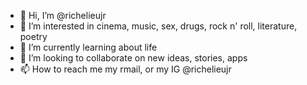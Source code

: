 - 👋 Hi, I’m @richelieujr
- 👀 I’m interested in cinema, music, sex, drugs, rock n' roll, literature, poetry
- 🌱 I’m currently learning about life
- 💞️ I’m looking to collaborate on new ideas, stories, apps
- 📫 How to reach me my rmail, or my IG @richelieujr

<!---
richelieujr/richelieujr is a ✨ special ✨ repository because its `README.md` (this file) appears on your GitHub profile.
You can click the Preview link to take a look at your changes.
--->

